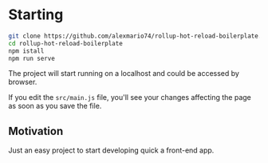 # Starting

```sh
git clone https://github.com/alexmario74/rollup-hot-reload-boilerplate.git
cd rollup-hot-reload-boilerplate
npm istall
npm run serve
```

The project will start running on a localhost and could be accessed by browser.

If you edit the `src/main.js` file, you'll see your changes affecting the page as soon as you save the file.

## Motivation

Just an easy project to start developing quick a front-end app.
